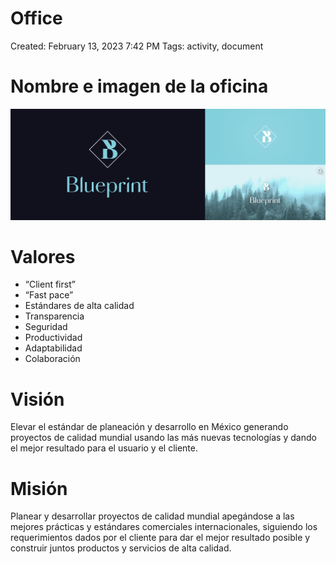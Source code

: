 # Office

Created: February 13, 2023 7:42 PM
Tags: activity, document

# Nombre e imagen de la oficina

![Untitled](Office/Untitled.png)

# Valores

- “Client first”
- “Fast pace”
- Estándares de alta calidad
- Transparencia
- Seguridad
- Productividad
- Adaptabilidad
- Colaboración

# Visión

Elevar el estándar de planeación y desarrollo en México generando proyectos de calidad mundial usando las más nuevas tecnologías y dando el mejor resultado para el usuario y el cliente.

# Misión

Planear y desarrollar proyectos de calidad mundial apegándose a las mejores prácticas y estándares comerciales internacionales, siguiendo los requerimientos dados por el cliente para dar el mejor resultado posible y construir juntos productos y servicios de alta calidad.
